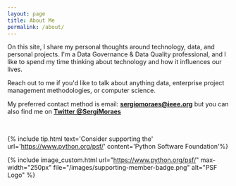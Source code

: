 ```yaml
---
layout: page
title: About Me
permalink: /about/
---
```


On this site, I share my personal thoughts around technology, data, and personal projects. I'm a Data Governance & Data Quality professional, and I like to spend my time thinking about technology and how it influences our lives.

Reach out to me if you'd like to talk about anything data, enterprise project management methodologies, or computer science.

My preferred contact method is email: **<sergiomoraes@ieee.org>**
but you can also find me on **[Twitter @SergiMoraes](https://twitter.com/SergiMoraes)**

<br>

{% include tip.html text='Consider supporting the' url='https://www.python.org/psf/' content='Python Software Foundation'%}

{% include image_custom.html url="https://www.python.org/psf/" max-width="250px" file="/images/supporting-member-badge.png" alt="PSF Logo" %}